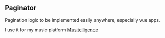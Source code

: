 ## Paginator

Pagination logic to be implemented easily anywhere, especially vue apps.

I use it for my music platform [Musitelligence](https://musitelligence.com/#/)
